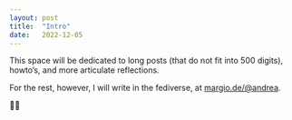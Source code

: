 ```yaml
---
layout: post
title:  "Intro"
date:   2022-12-05
---
```


This space will be dedicated to long posts (that do not fit into 500 digits), howto’s, and more articulate reflections.

For the rest, however, I will write in the fediverse, at [margio.de/@andrea](https://margio.de/@andrea).

👋🏻